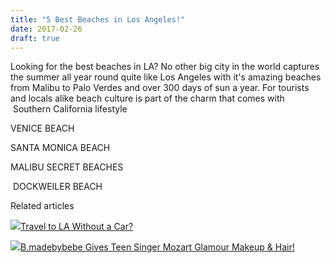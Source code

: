 ```yaml
---
title: "5 Best Beaches in Los Angeles!"
date: 2017-02-26
draft: true
---
```


  
  
  
  
  

<!--more-->  
Looking for the best beaches in LA? No other big city in the world captures the summer all year round quite like Los Angeles with it's amazing beaches from Malibu to Palo Verdes and over 300 days of sun a year. For tourists and locals alike beach culture is part of the charm that comes with  Southern California lifestyle   
  
  
VENICE BEACH  
  
  
SANTA MONICA BEACH  
  
MALIBU SECRET BEACHES   
  
 DOCKWEILER BEACH  
  
  
  
  
  
  
  

Related articles

[![](http://i.zemanta.com/355703992_80_80.jpg)](http://soultravelers3new.local/2015/08/travel-to-la-without-a-car-.html)[Travel to LA Without a Car?](http://soultravelers3new.local/2015/08/travel-to-la-without-a-car-.html)

[![](http://i.zemanta.com/338454533_80_80.jpg)](http://soultravelers3new.local/2015/04/bmadebybebe-gives-teen-singer-mozart-glamour-makeup-hair.html)[B.madebybebe Gives Teen Singer Mozart Glamour Makeup & Hair!](http://soultravelers3new.local/2015/04/bmadebybebe-gives-teen-singer-mozart-glamour-makeup-hair.html)
